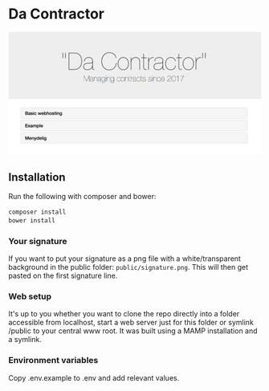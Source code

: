 # Da Contractor


![Da Contractor home](image.png)


## Installation
Run the following with composer and bower:

```bash
composer install
bower install
```

### Your signature
If you want to put your signature as a png file with a white/transparent background in the public folder: ```public/signature.png```. This will then get pasted on the first signature line.

### Web setup
It's up to you whether you want to clone the repo directly into a folder accessible from localhost, start a web server just for this folder or symlink /public to your central www root. It was built using a MAMP installation and a symlink.

### Environment variables
Copy .env.example to .env and add relevant values.
